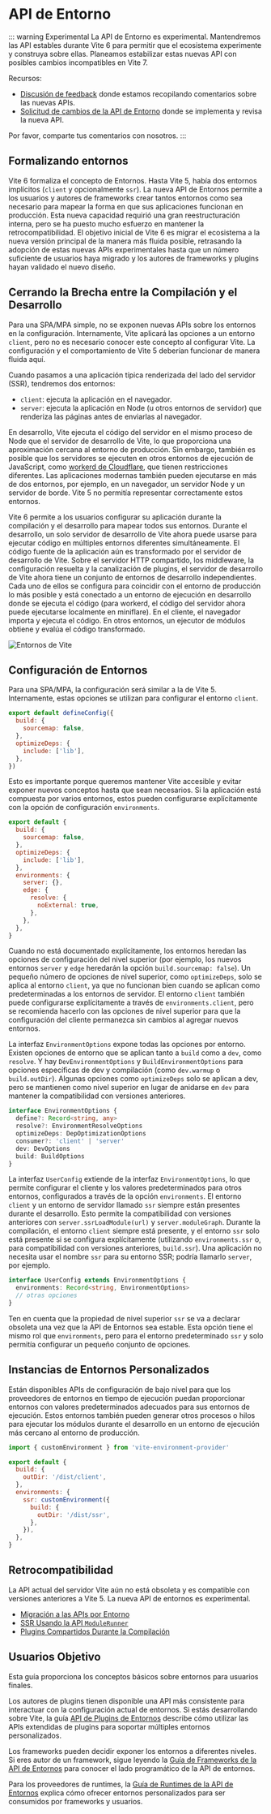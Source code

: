# API de Entorno

::: warning Experimental
La API de Entorno es experimental. Mantendremos las API estables durante Vite 6 para permitir que el ecosistema experimente y construya sobre ellas. Planeamos estabilizar estas nuevas API con posibles cambios incompatibles en Vite 7.

Recursos:

- [Discusión de feedback](https://github.com/vitejs/vite/discussions/16358) donde estamos recopilando comentarios sobre las nuevas APIs.
- [Solicitud de cambios de la API de Entorno](https://github.com/vitejs/vite/pull/16471) donde se implementa y revisa la nueva API.

Por favor, comparte tus comentarios con nosotros.
:::

## Formalizando entornos

Vite 6 formaliza el concepto de Entornos. Hasta Vite 5, había dos entornos implícitos (`client` y opcionalmente `ssr`). La nueva API de Entornos permite a los usuarios y autores de frameworks crear tantos entornos como sea necesario para mapear la forma en que sus aplicaciones funcionan en producción. Esta nueva capacidad requirió una gran reestructuración interna, pero se ha puesto mucho esfuerzo en mantener la retrocompatibilidad. El objetivo inicial de Vite 6 es migrar el ecosistema a la nueva versión principal de la manera más fluida posible, retrasando la adopción de estas nuevas APIs experimentales hasta que un número suficiente de usuarios haya migrado y los autores de frameworks y plugins hayan validado el nuevo diseño.

## Cerrando la Brecha entre la Compilación y el Desarrollo

Para una SPA/MPA simple, no se exponen nuevas APIs sobre los entornos en la configuración. Internamente, Vite aplicará las opciones a un entorno `client`, pero no es necesario conocer este concepto al configurar Vite. La configuración y el comportamiento de Vite 5 deberían funcionar de manera fluida aquí.

Cuando pasamos a una aplicación típica renderizada del lado del servidor (SSR), tendremos dos entornos:

- `client`: ejecuta la aplicación en el navegador.
- `server`: ejecuta la aplicación en Node (u otros entornos de servidor) que renderiza las páginas antes de enviarlas al navegador.

En desarrollo, Vite ejecuta el código del servidor en el mismo proceso de Node que el servidor de desarrollo de Vite, lo que proporciona una aproximación cercana al entorno de producción. Sin embargo, también es posible que los servidores se ejecuten en otros entornos de ejecución de JavaScript, como [workerd de Cloudflare](https://github.com/cloudflare/workerd), que tienen restricciones diferentes. Las aplicaciones modernas también pueden ejecutarse en más de dos entornos, por ejemplo, en un navegador, un servidor Node y un servidor de borde. Vite 5 no permitía representar correctamente estos entornos.

Vite 6 permite a los usuarios configurar su aplicación durante la compilación y el desarrollo para mapear todos sus entornos. Durante el desarrollo, un solo servidor de desarrollo de Vite ahora puede usarse para ejecutar código en múltiples entornos diferentes simultáneamente. El código fuente de la aplicación aún es transformado por el servidor de desarrollo de Vite. Sobre el servidor HTTP compartido, los middleware, la configuración resuelta y la canalización de plugins, el servidor de desarrollo de Vite ahora tiene un conjunto de entornos de desarrollo independientes. Cada uno de ellos se configura para coincidir con el entorno de producción lo más posible y está conectado a un entorno de ejecución en desarrollo donde se ejecuta el código (para workerd, el código del servidor ahora puede ejecutarse localmente en miniflare). En el cliente, el navegador importa y ejecuta el código. En otros entornos, un ejecutor de módulos obtiene y evalúa el código transformado.

![Entornos de Vite](../images/vite-environments.svg)

## Configuración de Entornos

Para una SPA/MPA, la configuración será similar a la de Vite 5. Internamente, estas opciones se utilizan para configurar el entorno `client`.

```js
export default defineConfig({
  build: {
    sourcemap: false,
  },
  optimizeDeps: {
    include: ['lib'],
  },
})
```

Esto es importante porque queremos mantener Vite accesible y evitar exponer nuevos conceptos hasta que sean necesarios. Si la aplicación está compuesta por varios entornos, estos pueden configurarse explícitamente con la opción de configuración `environments`.

```js
export default {
  build: {
    sourcemap: false,
  },
  optimizeDeps: {
    include: ['lib'],
  },
  environments: {
    server: {},
    edge: {
      resolve: {
        noExternal: true,
      },
    },
  },
}
```

Cuando no está documentado explícitamente, los entornos heredan las opciones de configuración del nivel superior (por ejemplo, los nuevos entornos `server` y `edge` heredarán la opción `build.sourcemap: false`). Un pequeño número de opciones de nivel superior, como `optimizeDeps`, solo se aplica al entorno `client`, ya que no funcionan bien cuando se aplican como predeterminadas a los entornos de servidor. El entorno `client` también puede configurarse explícitamente a través de `environments.client`, pero se recomienda hacerlo con las opciones de nivel superior para que la configuración del cliente permanezca sin cambios al agregar nuevos entornos.

La interfaz `EnvironmentOptions` expone todas las opciones por entorno. Existen opciones de entorno que se aplican tanto a `build` como a `dev`, como `resolve`. Y hay `DevEnvironmentOptions` y `BuildEnvironmentOptions` para opciones específicas de dev y compilación (como `dev.warmup` o `build.outDir`). Algunas opciones como `optimizeDeps` solo se aplican a dev, pero se mantienen como nivel superior en lugar de anidarse en `dev` para mantener la compatibilidad con versiones anteriores.

```ts
interface EnvironmentOptions {
  define?: Record<string, any>
  resolve?: EnvironmentResolveOptions
  optimizeDeps: DepOptimizationOptions
  consumer?: 'client' | 'server'
  dev: DevOptions
  build: BuildOptions
}
```

La interfaz `UserConfig` extiende de la interfaz `EnvironmentOptions`, lo que permite configurar el cliente y los valores predeterminados para otros entornos, configurados a través de la opción `environments`. El entorno `client` y un entorno de servidor llamado `ssr` siempre están presentes durante el desarrollo. Esto permite la compatibilidad con versiones anteriores con `server.ssrLoadModule(url)` y `server.moduleGraph`. Durante la compilación, el entorno `client` siempre está presente, y el entorno `ssr` solo está presente si se configura explícitamente (utilizando `environments.ssr` o, para compatibilidad con versiones anteriores, `build.ssr`). Una aplicación no necesita usar el nombre `ssr` para su entorno SSR; podría llamarlo `server`, por ejemplo.

```ts
interface UserConfig extends EnvironmentOptions {
  environments: Record<string, EnvironmentOptions>
  // otras opciones
}
```

Ten en cuenta que la propiedad de nivel superior `ssr` se va a declarar obsoleta una vez que la API de Entornos sea estable. Esta opción tiene el mismo rol que `environments`, pero para el entorno predeterminado `ssr` y solo permitía configurar un pequeño conjunto de opciones.

## Instancias de Entornos Personalizados

Están disponibles APIs de configuración de bajo nivel para que los proveedores de entornos en tiempo de ejecución puedan proporcionar entornos con valores predeterminados adecuados para sus entornos de ejecución. Estos entornos también pueden generar otros procesos o hilos para ejecutar los módulos durante el desarrollo en un entorno de ejecución más cercano al entorno de producción.

```js
import { customEnvironment } from 'vite-environment-provider'

export default {
  build: {
    outDir: '/dist/client',
  },
  environments: {
    ssr: customEnvironment({
      build: {
        outDir: '/dist/ssr',
      },
    }),
  },
}
```

## Retrocompatibilidad

La API actual del servidor Vite aún no está obsoleta y es compatible con versiones anteriores a Vite 5. La nueva API de entornos es experimental.

- [Migración a las APIs por Entorno](/changes/per-environment-apis)
- [SSR Usando la API `ModuleRunner`](/changes/ssr-using-modulerunner)
- [Plugins Compartidos Durante la Compilación](/changes/shared-plugins-during-build)

## Usuarios Objetivo

Esta guía proporciona los conceptos básicos sobre entornos para usuarios finales.

Los autores de plugins tienen disponible una API más consistente para interactuar con la configuración actual de entornos. Si estás desarrollando sobre Vite, la guía [API de Plugins de Entornos](./api-environment-plugins.md) describe cómo utilizar las APIs extendidas de plugins para soportar múltiples entornos personalizados.

Los frameworks pueden decidir exponer los entornos a diferentes niveles. Si eres autor de un framework, sigue leyendo la [Guía de Frameworks de la API de Entornos](./api-environment-frameworks) para conocer el lado programático de la API de entornos.

Para los proveedores de runtimes, la [Guía de Runtimes de la API de Entornos](./api-environment-runtimes.md) explica cómo ofrecer entornos personalizados para ser consumidos por frameworks y usuarios.
